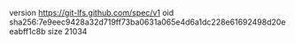 version https://git-lfs.github.com/spec/v1
oid sha256:7e9eec9428a32d719ff73ba0631a065e4d6a1dc228e61692498d20eeabff1c8b
size 21034
